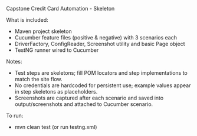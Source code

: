 Capstone Credit Card Automation - Skeleton

What is included:
- Maven project skeleton
- Cucumber feature files (positive & negative) with 3 scenarios each
- DriverFactory, ConfigReader, Screenshot utility and basic Page object
- TestNG runner wired to Cucumber

Notes:
- Test steps are skeletons; fill POM locators and step implementations to match the site flow.
- No credentials are hardcoded for persistent use; example values appear in step skeletons as placeholders.
- Screenshots are captured after each scenario and saved into output/screenshots and attached to Cucumber scenario.

To run:
- mvn clean test (or run testng.xml)
